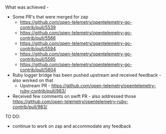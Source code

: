 What was achieved - 
- Some PR's that were merged for zap
	-  https://github.com/open-telemetry/opentelemetry-go-contrib/pull/5539 
	- https://github.com/open-telemetry/opentelemetry-go-contrib/pull/5566
	- https://github.com/open-telemetry/opentelemetry-go-contrib/pull/5594
	- https://github.com/open-telemetry/opentelemetry-go-contrib/pull/5595
	- https://github.com/open-telemetry/opentelemetry-go-contrib/pull/5604
- Ruby logger bridge has been pushed upstream and received feedback - also worked on that 
	- Upstream PR - https://github.com/open-telemetry/opentelemetry-ruby-contrib/pull/983/
- Received few comments on swift PR - also addressed those https://github.com/open-telemetry/opentelemetry-ruby-contrib/pull/983/

TO DO:
- continue to work on zap and accommodate any feedback
